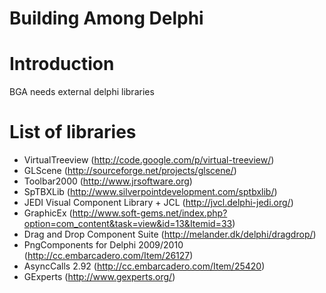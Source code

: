 # Building Among Delphi

# Introduction #

BGA needs external delphi libraries


# List of libraries #

  * VirtualTreeview (http://code.google.com/p/virtual-treeview/)
  * GLScene (http://sourceforge.net/projects/glscene/)
  * Toolbar2000 (http://www.jrsoftware.org)
  * SpTBXLib (http://www.silverpointdevelopment.com/sptbxlib/)
  * JEDI Visual Component Library + JCL (http://jvcl.delphi-jedi.org/)
  * GraphicEx (http://www.soft-gems.net/index.php?option=com_content&task=view&id=13&Itemid=33)
  * Drag and Drop Component Suite (http://melander.dk/delphi/dragdrop/)
  * PngComponents for Delphi 2009/2010 (http://cc.embarcadero.com/Item/26127)
  * AsyncCalls 2.92 (http://cc.embarcadero.com/Item/25420)
  * GExperts (http://www.gexperts.org/)